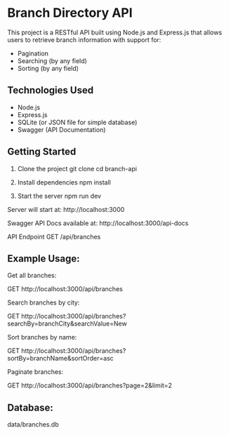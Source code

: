 # Branch Directory API

This project is a RESTful API built using Node.js and Express.js that allows users to retrieve branch information with support for:

- Pagination
- Searching (by any field)
- Sorting (by any field)

## Technologies Used

- Node.js
- Express.js
- SQLite (or JSON file for simple database)
- Swagger (API Documentation)

## Getting Started

1. Clone the project
   git clone <repo-url>
   cd branch-api

2. Install dependencies
   npm install

3. Start the server
   npm run dev

Server will start at:
http://localhost:3000

Swagger API Docs available at:
http://localhost:3000/api-docs

API Endpoint
GET /api/branches

## Example Usage:

Get all branches:

GET http://localhost:3000/api/branches

Search branches by city:

GET http://localhost:3000/api/branches?searchBy=branchCity&searchValue=New

Sort branches by name:

GET http://localhost:3000/api/branches?sortBy=branchName&sortOrder=asc

Paginate branches:

GET http://localhost:3000/api/branches?page=2&limit=2

## Database:

data/branches.db
